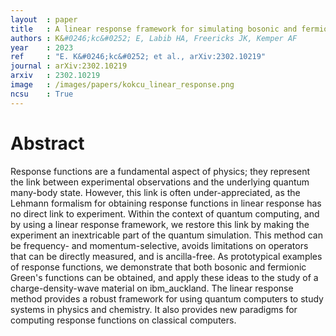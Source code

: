 ```yaml
---
layout  : paper
title   : A linear response framework for simulating bosonic and fermionic correlation functions illustrated on quantum computers
authors : K&#0246;kc&#0252; E, Labib HA, Freericks JK, Kemper AF
year    : 2023
ref     : "E. K&#0246;kc&#0252; et al., arXiv:2302.10219"
journal : arXiv:2302.10219
arxiv   : 2302.10219
image   : /images/papers/kokcu_linear_response.png
ncsu    : True
---
```


# Abstract
Response functions are a fundamental aspect of physics; they represent the link between experimental observations and the underlying quantum many-body state. However, this link is often under-appreciated, as the Lehmann formalism for obtaining response functions in linear response has no direct link to experiment. Within the context of quantum computing, and by using a linear response framework, we restore this link by making the experiment an inextricable part of the quantum simulation. This method can be frequency- and momentum-selective, avoids limitations on operators that can be directly measured, and is ancilla-free. As prototypical examples of response functions, we demonstrate that both bosonic and fermionic Green's functions can be obtained, and apply these ideas to the study of a charge-density-wave material on ibm_auckland. The linear response method provides a robust framework for using quantum computers to study systems in physics and chemistry. It also provides new paradigms for computing response functions on classical computers. 
